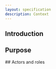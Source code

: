 ```yaml
---
layout: specification
description: Context
---
```


## Introduction

## Purpose

## Actors and roles

